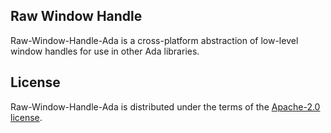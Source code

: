 ## Raw Window Handle

Raw-Window-Handle-Ada is a cross-platform abstraction of low-level window handles for use in other Ada libraries.

## License

Raw-Window-Handle-Ada is distributed under the terms of the [Apache-2.0 license](https://github.com/Cre8or/Raw-Window-Handle-Ada/blob/main/LICENSE).
